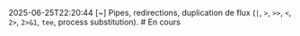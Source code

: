 2025-06-25T22:20:44	[~]	Pipes, redirections, duplication de flux (`|`, `>`, `>>`, `<`, `2>`, `2>&1`, `tee`, process substitution).	# En cours
